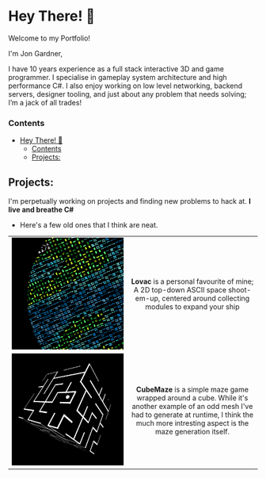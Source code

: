 # Hey There! 👋

Welcome to my Portfolio!
 
I'm Jon Gardner,

I have 10 years experience as a full stack interactive 3D and game programmer. I specialise in gameplay system architecture and high performance C#. I also enjoy working on low level networking, backend servers, designer tooling, and just about any problem that needs solving; I’m a jack of all trades!

### Contents
- [Hey There! 👋](#hey-there-)
    - [Contents](#contents)
  - [Projects:](#projects)

## Projects:

I'm perpetually working on projects and finding new problems to hack at. **I live and breathe C#**

- Here's a few old ones that I think are neat.

|  |   |
| :----------------------: | :-: |
| [<img src="./img/index/planet.png" width="250"/>](image.png) | <div style="width:250px">**Lovac** is a personal favourite of mine; A 2D top-down ASCII space shoot-em-up, centered around collecting modules to expand your ship</div> |
| [<img src="./img/index/cubemaze.png" width="250"/>](image.png) | <div style="width:250px">**CubeMaze** is a simple maze game wrapped around a cube. While it's another example of an odd mesh I've had to generate at runtime, I think the much more intresting aspect is the maze generation itself.</div> |



<!--
**Jonathan-Gardner/Jonathan-Gardner** is a ✨ _special_ ✨ repository because its `README.md` (this file) appears on your GitHub profile.

Here are some ideas to get you started:

- 🔭 I’m currently working on ...
- 🌱 I’m currently learning ...
- 👯 I’m looking to collaborate on ...
- 🤔 I’m looking for help with ...
- 💬 Ask me about ...
- 📫 How to reach me: ...
- 😄 Pronouns: ...
- ⚡ Fun fact: ...
-->
